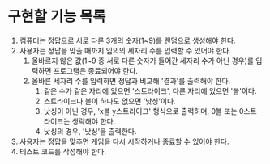 # 구현할 기능 목록

1. 컴퓨터는 정답으로 서로 다른 3개의 숫자(1~9)를 랜덤으로 생성해야 한다.
2. 사용자는 정답을 맞출 때까지 임의의 세자리 수를 입력할 수 있어야 한다.
   1. 올바르지 않은 값(1~9 중 서로 다른 숫자가 들어간 세자리 수가 아닌 경우)를 입력하면 프로그램은 종료되어야 한다.
   2. 올바른 세자리 수를 입력하면 정답과 비교해 '결과'를 출력해야 한다.
      1. 같은 수가 같은 자리에 있으면 '스트라이크', 다른 자리에 있으면 '볼'이다.
      2. 스트라이크나 볼이 하나도 없으면 '낫싱'이다.
      3. 낫싱이 아닌 경우, 'x볼 y스트라이크' 형식으로 출력하며, 0볼 또는 0스트라이크는 생략해야 한다.
      4. 낫싱의 경우, '낫싱'을 출력한다.
3. 사용자는 정답을 맞추면 게임을 다시 시작하거나 종료할 수 있어야 한다.
4. 테스트 코드를 작성해야 한다.